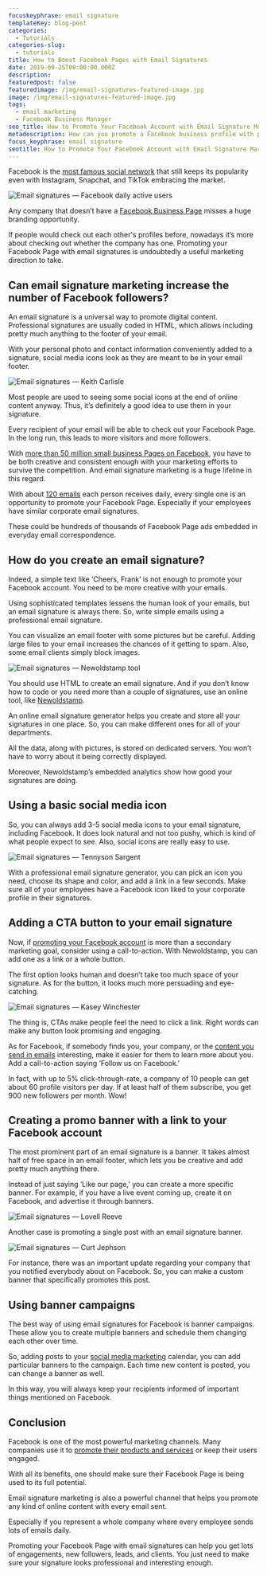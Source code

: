 ```yaml
---
focuskeyphrase: email signature
templateKey: blog-post
categories:
  - Tutorials
categories-slug:
  - tutorials
title: How to Boost Facebook Pages with Email Signatures
date: 2019-09-25T00:00:00.000Z
description:
featuredpost: false
featuredimage: /img/email-signatures-featured-image.jpg
image: /img/email-signatures-featured-image.jpg
tags:
  - email marketing
  - Facebook Business Manager
seo_title: How to Promote Your Facebook Account with Email Signature Marketing
metadescription: How can you promote a Facebook business profile with professional email signatures? Learn the most powerful ways to boost email and social media marketing.
focus_keyphrase: email signature
seotitle: How to Promote Your Facebook Account with Email Signature Marketing
---
```

<!--StartFragment-->

Facebook is the [most famous social network](https://www.businessinsider.com/facebook-grew-monthly-average-users-in-q1-2019-4) that still keeps its popularity even with Instagram, Snapchat, and TikTok embracing the market.

![Email signatures — Facebook daily active users](/img/email-signatures-facebook-daily-active-users.jpg)

Any company that doesn’t have a [Facebook Business Page](https://softcube.com/how-to-create-a-facebook-business-page/) misses a huge branding opportunity.

If people would check out each other's profiles before, nowadays it’s more about checking out whether the company has one. Promoting your Facebook Page with email signatures is undoubtedly a useful marketing direction to take.

## **Can email signature marketing increase the number of Facebook followers?**

An email signature is a universal way to promote digital content. Professional signatures are usually coded in HTML, which allows including pretty much anything to the footer of your email.

With your personal photo and contact information conveniently added to a signature, social media icons look as they are meant to be in your email footer.

![Email signatures — Keith Carlisle](/img/email-signatures-keith-carlisle-signature.jpg)

Most people are used to seeing some social icons at the end of online content anyway. Thus, it’s definitely a good idea to use them in your signature.

Every recipient of your email will be able to check out your Facebook Page. In the long run, this leads to more visitors and more followers.

With [more than 50 million small business Pages on Facebook](https://newoldstamp.com/blog/how-to-grow-followers-of-your-facebook-business-page/), you have to be both creative and consistent enough with your marketing efforts to survive the competition. And email signature marketing is a huge lifeline in this regard.

With about [120 emails](https://www.radicati.com/wp/wp-content/uploads/2015/02/Email-Statistics-Report-2015-2019-Executive-Summary.pdf) each person receives daily, every single one is an opportunity to promote your Facebook Page. Especially if your employees have similar corporate email signatures.

These could be hundreds of thousands of Facebook Page ads embedded in everyday email correspondence.  

## How do you create an email signature?

Indeed, a simple text like ‘Cheers, Frank’ is not enough to promote your Facebook account. You need to be more creative with your emails.

Using sophisticated templates lessens the human look of your emails, but an email signature is always there. So, write simple emails using a professional email signature.

You can visualize an email footer with some pictures but be careful. Adding large files to your email increases the chances of it getting to spam. Also, some email clients simply block images. 

![Email signatures — Newoldstamp tool](/img/email-signatures-newoldstamp.jpg)

You should use HTML to create an email signature. And if you don’t know how to code or you need more than a couple of signatures, use an online tool, like [Newoldstamp](https://newoldstamp.com).

An online email signature generator helps you create and store all your signatures in one place. So, you can make different ones for all of your departments.

All the data, along with pictures, is stored on dedicated servers. You won’t have to worry about it being correctly displayed.

Moreover, Newoldstamp’s embedded analytics show how good your signatures are doing.  

## Using a basic social media icon

So, you can always add 3-5 social media icons to your email signature, including Facebook. It does look natural and not too pushy, which is kind of what people expect to see. Also, social icons are really easy to use.  

![Email signatures — Tennyson Sargent](/img/email-signatures-tennyson-sargent.jpg)

With a professional email signature generator, you can pick an icon you need, choose its shape and color, and add a link in a few seconds. Make sure all of your employees have a Facebook icon liked to your corporate profile in their signatures.

## Adding a CTA button to your email signature

Now, if [promoting your Facebook account](https://softcube.com/creating-effective-facebook-ads/) is more than a secondary marketing goal, consider using a call-to-action. With Newoldstamp, you can add one as a link or a whole button.

The first option looks human and doesn’t take too much space of your signature. As for the button, it looks much more persuading and eye-catching.  

![Email signatures — Kasey Winchester](/img/email-signatures-kasey-winchester.jpg)

The thing is, CTAs make people feel the need to click a link. Right words can make any button look promising and engaging.

As for Facebook, if somebody finds you, your company, or the [content you send in emails](https://softcube.com/how-to-benefit-from-video-in-email-marketing/) interesting, make it easier for them to learn more about you. Add a call-to-action saying ‘Follow us on Facebook.’

In fact, with up to 5% click-through-rate, a company of 10 people can get about 60 profile visitors per day. If at least half of them subscribe, you get 900 new followers per month. Wow!  

## Creating a promo banner with a link to your Facebook account

The most prominent part of an email signature is a banner. It takes almost half of free space in an email footer, which lets you be creative and add pretty much anything there.

Instead of just saying ‘Like our page,’ you can create a more specific banner. For example, if you have a live event coming up, create it on Facebook, and advertise it through banners.  

![Email signatures — Lovell Reeve](/img/email-signatures-lovell-reeve.jpg)

Another case is promoting a single post with an email signature banner.

![Email signatures — Curt Jephson](/img/email-signatures-curt-jephson.jpg)

For instance, there was an important update regarding your company that you notified everybody about on Facebook. So, you can make a custom banner that specifically promotes this post.

## Using banner campaigns

The best way of using email signatures for Facebook is banner campaigns. These allow you to create multiple banners and schedule them changing each other over time.

So, adding posts to your [social media marketing](https://softcube.com/how-to-hire-a-social-media-marketing-expert/) calendar, you can add particular banners to the campaign. Each time new content is posted, you can change a banner as well.

In this way, you will always keep your recipients informed of important things mentioned on Facebook.

## Conclusion

Facebook is one of the most powerful marketing channels. Many companies use it to [promote their products and services](https://softcube.com/how-to-sell-products-and-services-on-facebook/) or keep their users engaged.

With all its benefits, one should make sure their Facebook Page is being used to its full potential.

Email signature marketing is also a powerful channel that helps you promote any kind of online content with every email sent.

Especially if you represent a whole company where every employee sends lots of emails daily.

Promoting your Facebook Page with email signatures can help you get lots of engagements, new followers, leads, and clients. You just need to make sure your signature looks professional and interesting enough.
